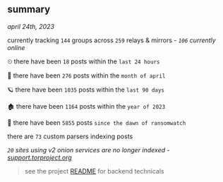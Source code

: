 
## summary
_april 24th, 2023_

currently tracking `144` groups across `259` relays & mirrors - _`106` currently online_

⏲ there have been `18` posts within the `last 24 hours`

🦈 there have been `276` posts within the `month of april`

🪐 there have been `1035` posts within the `last 90 days`

🏚 there have been `1164` posts within the `year of 2023`

🦕 there have been `5855` posts `since the dawn of ransomwatch`

there are `73` custom parsers indexing posts

_`20` sites using v2 onion services are no longer indexed - [support.torproject.org](https://support.torproject.org/onionservices/v2-deprecation/)_

> see the project [README](https://github.com/joshhighet/ransomwatch#ransomwatch--) for backend technicals

